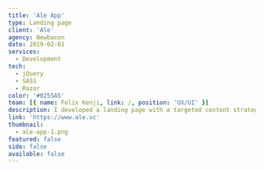 ```yaml
---
title: 'Ale App'
type: Landing page
client: 'Ale'
agency: Newbacon
date: 2019-02-01
services:
  - Development
tech:
  - jQuery
  - SASS
  - Razor
color: '#0255A5'
team: [{ name: Felix Kenji, link: /, position: 'UX/UI' }]
description: I developed a landing page with a targeted content strategy to promote the Ale's android and iphone app to its customers. Working alongside the backend team, we implemented a segmentation approach for content personalization. Using scrolling-based interactions, I added subtle, engaging details to the page.
link: 'https://www.ale.vc'
thumbnail:
  - ale-app-1.png
featured: false
side: false
available: false
---
```

